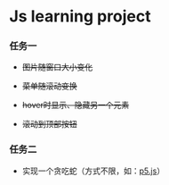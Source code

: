 # Js learning project

### 任务一

* ~~图片随窗口大小变化~~


* ~~菜单随滚动变换~~
* ~~hover时显示、隐藏另一个元素~~
* ~~滚动到顶部按钮~~



### 任务二

* 实现一个贪吃蛇（方式不限，如：[p5.js](https://p5js.org/)）